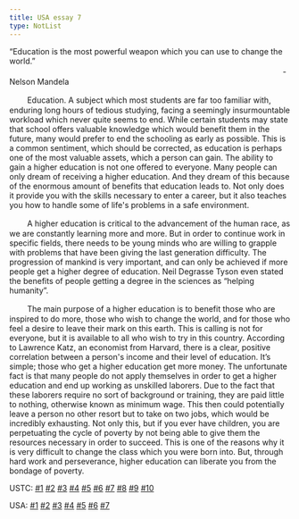 ```yaml
---
title: USA essay 7
type: NotList
---
```

“Education is the most powerful weapon which you can use to change the world.”
　　　　　　　　　　　　　　　　　　　　　　　　　　　　　　　　　　　- Nelson Mandela

　　  Education. A subject which most students are far too familiar with, enduring long hours of tedious studying, facing a seemingly insurmountable workload which never quite seems to end. While certain students may state that school offers valuable knowledge which would benefit them in the future, many would prefer to end the schooling as early as possible. This is a common sentiment, which should be corrected, as education is perhaps one of the most valuable assets, which a person can gain. The ability to gain a higher education is not one offered to everyone. Many people can only dream of receiving a higher education. And they dream of this because of the enormous amount of benefits that education leads to. Not only does it provide you with the skills necessary to enter a career, but it also teaches you how to handle some of life's problems in a safe environment.

　　  A higher education is critical to the advancement of the human race, as we are constantly learning more and more. But in order to continue work in specific fields, there needs to be young minds who are willing to grapple with problems that have been giving the last generation difficulty. The progression of mankind is very important, and can only be achieved if more people get a higher degree of education. Neil Degrasse Tyson even stated the benefits of people getting a degree in the sciences as “helping humanity”.

　　  The main purpose of a higher education is to benefit those who are inspired to do more, those who wish to change the world, and for those who feel a desire to leave their mark on this earth. This is calling is not for everyone, but it is available to all who wish to try in this country. According to Lawrence Katz, an economist from Harvard, there is a clear, positive correlation between a person's income and their level of education. It’s simple; those who get a higher education get more money. The unfortunate fact is that many people do not apply themselves in order to get a higher education and end up working as unskilled laborers. Due to the fact that these laborers require no sort of background or training, they are paid little to nothing, otherwise known as minimum wage. This then could potentially leave a person no other resort but to take on two jobs, which would be incredibly exhausting. Not only this, but if you ever have children, you are perpetuating the cycle of poverty by not being able to give them the resources necessary in order to succeed. This is one of the reasons why it is very difficult to change the class which you were born into. But, through hard work and perseverance, higher education can liberate you from the bondage of poverty.

USTC: [\#1](/meeting/highereducation/ustc1) [\#2](/meeting/highereducation/ustc2) [\#3](/meeting/highereducation/ustc3) [\#4](/meeting/highereducation/ustc4) [\#5](/meeting/highereducation/ustc5) [\#6](/meeting/highereducation/ustc6)  [\#7](/meeting/highereducation/ustc7)  [\#8](/meeting/highereducation/ustc8) [\#9](/meeting/highereducation/ustc9) [\#10](/meeting/highereducation/ustc10)

USA: [\#1](/meeting/highereducation/usa1) [\#2](/meeting/highereducation/usa2) [\#3](/meeting/highereducation/usa3) [\#4](/meeting/highereducation/usa4) [\#5](/meeting/highereducation/usa5)  [\#6](/meeting/highereducation/usa6) [\#7](/meeting/highereducation/usa7)        

